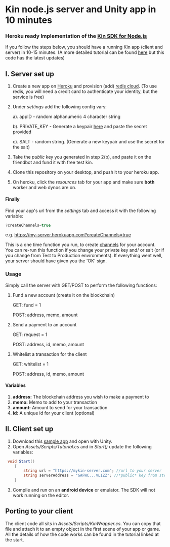 # Kin node.js server and Unity app in 10 minutes
### Heroku ready Implementation of the [Kin SDK for Node.js](https://github.com/kinecosystem/kin-sdk-node)

If you follow the steps below, you should have a running Kin app (client and server) in 10-15 minutes. (A more detailed tutorial can be found [here](https://medium.com/kinblog/building-a-kin-powered-app-with-unity-cf8deef56bdb) but this code has the latest updates)
## I. Server set up
1. Create a new app on [Heroku](https://dashboard.heroku.com/apps) and provision (add) [redis cloud](https://elements.heroku.com/addons/rediscloud). (To use redis, you will need a credit card to authenticate your identity, but the service is free)
2. Under *settings* add the following config vars:

    a). appID - random alphanumeric 4 character string
    
    b). PRIVATE_KEY - Generate a keypair [here](https://laboratory.kin.org/index.html#account-creator?network=public) and paste the secret provided
    
    c). SALT - random string. (Generate a new keypair and use the secret for the salt)

3. Take the *public* key you generated in step 2(b), and paste it on the friendbot and fund it with free test kin.
4. Clone this repository on your desktop, and push it to your heroku app.
5. On heroku, click the *resources* tab for your app and make sure **both** worker and web dynos are on.

#### Finally
Find your app's url from the *settings* tab and access it with the following variable:
```javascript
?createChannels=true
```
e.g.
https://my-server.herokuapp.com?createChannels=true

This is a one time function you run, to create [channels](https://docs.kin.org/nodejs/sdk#channels) for your account. You can re-run this function if you change your private key and/ or salt (or if you change from Test to Production environments). If everything went well, your server should have given you the 'OK' sign. 

### Usage
Simply call the server with GET/POST to perform the following functions:
1. Fund a new account (create it on the blockchain)

    GET: fund = 1

   POST: address, memo, amount

2. Send a payment to an account
  
   GET: request = 1

   POST: address, id, memo, amount

3. Whitelist a transaction for the client

   GET: whitelist = 1

   POST: address, id, memo, amount

#### Variables
1. **address:** The blockchain address you wish to make a payment to
2. **memo:** Memo to add to your transaction
3. **amount:** Amount to send for your transaction
4. **id:** A unique id for your client (optional)

## II. Client set up
1. Download this [sample app](https://github.com/hitwill/kin-sdk-unity-tutorial) and open with Unity.
2. Open *Assets/Scripts/Tutorial.cs* and in *Start()* update the following variables:
```csharp
 void Start()
    {
        string url = "https://mykin-server.com"; //url to your server
        string serverAddress = "GAFWC...VLIZZ"; //*public* key from step 2(b) in server set up
    }
```
3. Compile and run on an **android device** or emulator. The SDK will not work running on the editor.

## Porting to your client
The client code all sits in *Assets/Scripts/KinWrapper.cs*. You can copy that file and attach it to an empty object in the first scene of your app or game. All the details of how the code works can be found in the tutorial linked at the start.




